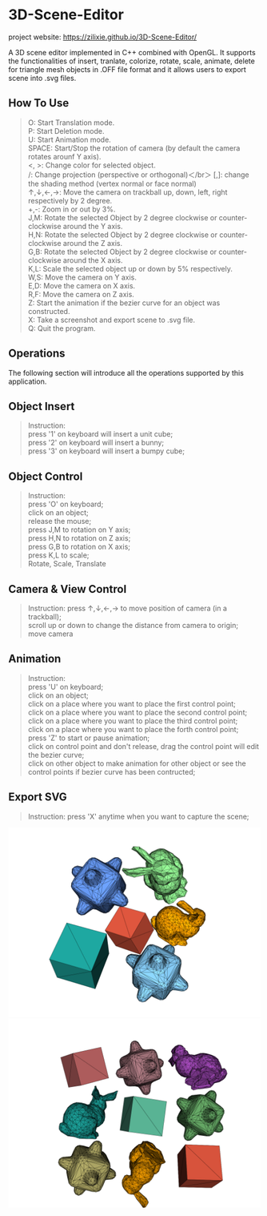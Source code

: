 # 3D-Scene-Editor
project website: https://zilixie.github.io/3D-Scene-Editor/

A 3D scene editor implemented in C++ combined with OpenGL. It supports the functionalities of insert, tranlate, colorize, rotate, scale, animate, delete for triangle mesh objects in .OFF file format and it allows users to export scene into .svg files.

## How To Use
>O: Start Translation mode.</br>
>P: Start Deletion mode.</br>
>U: Start Animation mode.</br>
>SPACE: Start/Stop the rotation of camera (by default the camera rotates arounf Y axis).</br>
><, >: Change color for selected object.</br>
>/: Change projection (perspective or orthogonal)＜/br＞
>[,]: change the shading method (vertex normal or face normal)</br>
>↑,↓,←,→: Move the camera on trackball up, down, left, right respectively by 2 degree.</br>
>+,-: Zoom in or out by 3%.</br>
>J,M: Rotate the selected Object by 2 degree clockwise or counter-clockwise around the Y axis.</br>
>H,N: Rotate the selected Object by 2 degree clockwise or counter-clockwise around the Z axis.</br>
>G,B: Rotate the selected Object by 2 degree clockwise or counter-clockwise around the X axis.</br>
>K,L: Scale the selected object up or down by 5% respectively.</br>
>W,S: Move the camera on Y axis.</br>
>E,D: Move the camera on X axis.</br>
>R,F: Move the camera on Z axis.</br>
>Z: Start the animation if the bezier curve for an object was constructed. </br>
>X: Take a screenshot and export scene to .svg file. </br>
>Q: Quit the program.</br>

## Operations
The following section will introduce all the operations supported by this application.

## Object Insert
>Instruction:</br>
>press '1' on keyboard will insert a unit cube;</br>
>press '2' on keyboard will insert a bunny;</br>
>press '3' on keyboard will insert a bumpy cube;</br>

## Object Control
>Instruction:</br>
>press 'O' on keyboard;</br>
>click on an object;</br>
>release the mouse;</br>
>press J,M to rotation on Y axis;</br>
>press H,N to rotation on Z axis;</br>
>press G,B to rotation on X axis;</br>
>press K,L to scale;</br>
>Rotate, Scale, Translate

## Camera & View Control
>Instruction:
>press ↑,↓,←,→ to move position of camera (in a trackball);</br>
>scroll up or down to change the distance from camera to origin;</br>
>move camera

## Animation
>Instruction:</br>
>press 'U' on keyboard;</br>
>click on an object;</br>
>click on a place where you want to place the first control point;</br>
>click on a place where you want to place the second control point;</br>
>click on a place where you want to place the third control point;</br>
>click on a place where you want to place the forth control point;</br>
>press 'Z' to start or pause animation; </br>
>click on control point and don't release, drag the control point will edit the bezier curve; </br>
>click on other object to make animation for other object or see the control points if bezier curve has been contructed;


## Export SVG
>Instruction:
>press 'X' anytime when you want to capture the scene;

![image](https://github.com/zilixie/3D-Scene-Editor/blob/master/images/snap1.svg)
![image](https://github.com/zilixie/3D-Scene-Editor/blob/master/images/snap2.svg)
